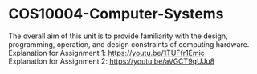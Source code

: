 # COS10004-Computer-Systems
The overall aim of this unit is to provide familiarity with the design, programming, operation, and design constraints of computing hardware.
<br>
Explanation for Assignment 1: https://youtu.be/1TUFfr1Emic
<br>
Explanation for Assignment 2: https://youtu.be/aVGCT9qUJu8
